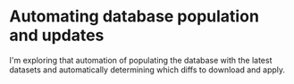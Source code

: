 # Automating database population and updates

I'm exploring that automation of populating the database with the latest datasets and automatically determining
which diffs to download and apply. 
